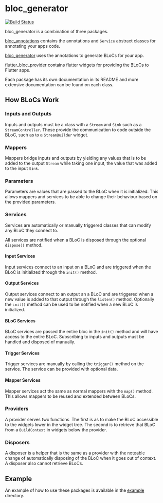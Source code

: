 # bloc_generator

[![Build Status](https://api.cirrus-ci.com/github/CallumIddon/bloc_generator.svg)](https://cirrus-ci.com/github/CallumIddon/bloc_generator)

bloc_generator is a combination of three packages.

[bloc_annotations](https://github.com/CallumIddon/bloc_generator/tree/master/bloc_annotations)
contains the annotations and `Service` abstract classes for
annotating your apps code.

[bloc_generator](https://github.com/CallumIddon/bloc_generator/tree/master/bloc_generator)
uses the annotations to generate BLoCs for your app.

[flutter_bloc_provider](https://github.com/CallumIddon/bloc_generator/tree/master/flutter_bloc_provider)
contains flutter widgets for providing the BLoCs to Flutter apps.

Each package has its own documentation in its README and more extensive
documentation can be found on each class.

## How BLoCs Work

### Inputs and Outputs

Inputs and outputs must be a class with a `Stream` and `Sink` such as a
`StreamController`. These provide the communication to code outside the BLoC,
such as to a `StreamBuilder` widget.

### Mappers

Mappers bridge inputs and outputs by yielding any values that is to be added to
the output `Stream` while taking one input, the value that was added to the
input `Sink`.

### Parameters

Parameters are values that are passed to the BLoC when it is initialized. This
allows mappers and services to be able to change their behaviour based on the
provided parameters.

### Services

Services are automatically or manually triggered classes that can modify any
BLoC they connect to.

All services are notified when a BLoC is disposed through the optional
`dispose()` method.

#### Input Services

Input services connect to an input on a BLoC and are triggered when the BLoC is
initialized through the `init()` method.

#### Output Services

Output services connect to an output an a BLoC and are triggered when a new
value is added to that output through the `listen()` method. Optionally the
`init()` method can be used to be notified when a new BLoC is initialized.

#### BLoC Services

BLoC services are passed the entire bloc in the `init()` method and will have
access to the entire BLoC. Subscribing to inputs and outputs must be handled and
disposed of manually.

#### Trigger Services

Trigger services are manually by calling the `trigger()` method on the service.
The service can be provided with optional data.

#### Mapper Services

Mapper services act the same as normal mappers with the `map()` method. This
allows mappers to be reused and extended between BLoCs.

### Providers

A provider serves two functions. The first is as to make the BLoC accessible to
the widgets lower in the widget tree. The second is to retrieve that BLoC
from a `BuildContext` in widgets below the provider.

### Disposers

A disposer is a helper that is the same as a provider with the noteable
change of automatically disposing of the BLoC when it goes out of context. A
disposer also cannot retrieve BLoCs.

## Example

An example of how to use these packages is available in the
[example](https://github.com/CallumIddon/bloc_generator/tree/master/example)
directory.
